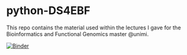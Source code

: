 # python-DS4EBF

This repo contains the material used within the lectures I gave for
the Bioinformatics and Functional Genomics master @unimi.

[![Binder](https://mybinder.org/badge.svg)](https://mybinder.org/v2/gh/dariomalchiodi/stat-lectures/master?urlpath=lab)
